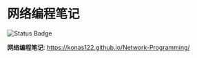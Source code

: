 # 网络编程笔记

![Status Badge](https://github.com/konas122/Network-Programming/actions/workflows/mdbook.yml/badge.svg?branch=main)

**网络编程笔记**: https://konas122.github.io/Network-Programming/
